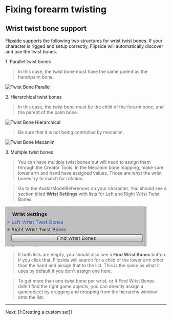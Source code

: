 # Fixing forearm twisting

## Wrist twist bone support

Flipside supports the following two structures for wrist twist bones. If your character is rigged and setup correctly, Flipside will automatically discover and use the twist bones.

1\. Parallel twist bones

> In this case, the twist bone must have the same parent as the hand/palm bone.

![Twist Bone Parallel](https://www.flipsidexr.com/files/docs/screenshots/ParallelTwistBone.png)

2\. Hierarchical twist bones

> In this case, the twist bone must be the child of the forarm bone, and the parent of the palm bone.

![Twist Bone Hierarchical](https://www.flipsidexr.com/files/docs/screenshots/HierarchicalTwistBone.png)

> Be sure that it is not being controlled by mecanim.

![Twist Bone Mecanim](https://www.flipsidexr.com/files/docs/screenshots/HierarchicalBoneMapping.png)

3\. Multiple twist bones

> You can have multiple twist bones but will need to assign them through the Creator Tools. In the Mecanim bone mapping, make sure lower arm and hand have assigned values. Those are what the wrist bones try to match for rotation.

> Go to the AvatarModelReferences on your character. You should see a section titled **Wrist Settings** with lists for Left and Right Wrist Twist Bones

![Empty Wrist Bones](https://raw.githubusercontent.com/campfireunion/docs/master/docs/1.0/creator-tools/EmptyWristBones.gif)

> If both lists are empty, you should also see a **Find Wrist Bones** button. If you click that, Flipside will search for a child of the lower arm other than the hand and assign that to the list. This is the same as what it uses by default if you don't assign one here.

> To get more than one twist bone per wrist, or if Find Wrist Bones didn't find the right game objects, you can directly assign a gameobject by dragging and dropping from the hierarchy window onto the list.


---

Next: [[:Creating a custom set]]
